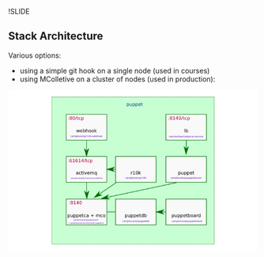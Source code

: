 !SLIDE
## Stack Architecture

Various options:

* using a simple git hook on a single node (used in courses)
* using MColletive on a cluster of nodes (used in production):

![Stack Architecture](../_images/puppet-rancher_simple.png)

